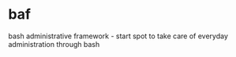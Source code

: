 baf
===

bash administrative framework - start spot to take care of everyday administration through bash
